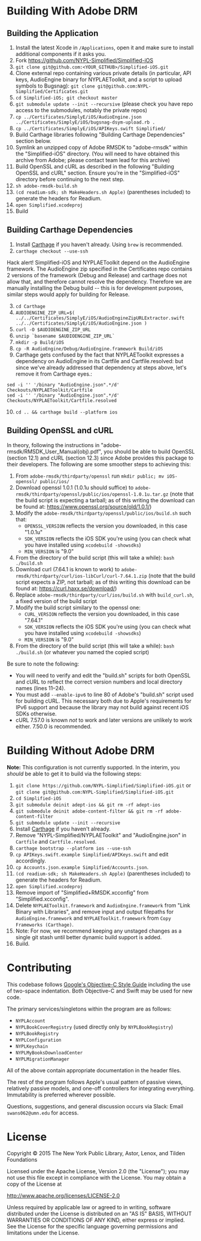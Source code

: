 # Building With Adobe DRM

## Building the Application

01. Install the latest Xcode in `/Applications`, open it and make sure to install additional components if it asks you.
02. Fork https://github.com/NYPL-Simplified/Simplified-iOS
03. `git clone git@github.com:<YOUR_GITHUB>/Simplified-iOS.git`
04. Clone external repo containing various private details (in particular, API keys, AudioEngine binary for NYPLAEToolkit, and a script to upload symbols to Bugsnag): `git clone git@github.com:NYPL-Simplified/Certificates.git`
05. `cd Simplified-iOS; git checkout master`
06. `git submodule update --init --recursive` (please check you have repo access to the submodules, notably the private repos)
07. `cp ../Certificates/SimplyE/iOS/AudioEngine.json ../Certificates/SimplyE/iOS/bugsnag-dsym-upload.rb .`
08. `cp ../Certificates/SimplyE/iOS/APIKeys.swift Simplified/`
09. Build Carthage libraries following "Building Carthage Dependencies" section below.
08. Symlink an unzipped copy of Adobe RMSDK to "adobe-rmsdk" within the "Simplified-iOS" directory. (You will need to have obtained this archive from Adobe; please contact team lead for this archive)
07. Build OpenSSL and cURL as described in the following "Building OpenSSL and cURL" section. Ensure you're in the "Simplified-iOS" directory before continuing to the next step.
08. `sh adobe-rmsdk-build.sh`
09. `(cd readium-sdk; sh MakeHeaders.sh Apple)` (parentheses included) to generate the headers for Readium.
12. `open Simplified.xcodeproj`
13. Build

## Building Carthage Dependencies

01. Install [Carthage](https://github.com/Carthage/Carthage) if you haven't already. Using `brew` is recommended.
02. `carthage checkout --use-ssh`

Hack alert! Simplified-iOS and NYPLAEToolkit depend on the AudioEngine framework. The AudioEngine zip specified in the Certificates repo contains 2 versions of the framework (Debug and Release) and carthage does not allow that, and therefore cannot resolve the dependency. Therefore we are manually installing the Debug build -- this is for development purposes, similar steps would apply for building for Release.

03. `cd Carthage`
04. `AUDIOENGINE_ZIP_URL=$( ../../Certificates/SimplyE/iOS/AudioEngineZipURLExtractor.swift ../../Certificates/SimplyE/iOS/AudioEngine.json )`
05. `curl -O $AUDIOENGINE_ZIP_URL`
06. ``unzip `basename $AUDIOENGINE_ZIP_URL` ``
07. `mkdir -p Build/iOS`
08. `cp -R AudioEngine/Debug/AudioEngine.framework Build/iOS`
09. Carthage gets confused by the fact that NYPLAEToolkit expresses a dependency on AudioEngine in its Cartfile and Cartfile.resolved: but since we've already addressed that dependency at steps above, let's remove it from Carthage eyes.:
```
sed -i '' '/binary "AudioEngine.json".*/d' Checkouts/NYPLAEToolkit/Cartfile
sed -i '' '/binary "AudioEngine.json".*/d' Checkouts/NYPLAEToolkit/Cartfile.resolved
```
10. `cd .. && carthage build --platform ios`


## Building OpenSSL and cURL

In theory, following the instructions in "adobe-rmsdk/RMSDK_User_Manual(obj).pdf", you should be able to build OpenSSL (section 12.1) and cURL (section 12.3) since Adobe provides this package to their developers.
The following are some smoother steps to achieving this:
01. From `adobe-rmsdk/thirdparty/openssl` run `mkdir public; mv iOS-openssl/ public/ios/`
02. Download openssl 1.0.1 (1.0.1u should suffice) to `adobe-rmsdk/thirdparty/openssl/public/ios/openssl-1.0.1u.tar.gz` (note that the build script is expecting a tarball; as of this writing the download can be found at: https://www.openssl.org/source/old/1.0.1/)
03. Modify the `adobe-rmsdk/thirdparty/openssl/public/ios/build.sh` such that:
    - `OPENSSL_VERSION` reflects the version you downloaded, in this case "1.0.1u"
    - `SDK_VERSION` reflects the iOS SDK you're using (you can check what you have installed using `xcodebuild -showsdks`)
    - `MIN_VERSION` is "9.0"
04. From the directory of the build script (this will take a while): `bash ./build.sh`
05. Download curl (7.64.1 is known to work) to `adobe-rmsdk/thirdparty/curl/ios-libCurl/curl-7.64.1.zip` (note that the build script expects a ZIP, not tarball; as of this writing this download can be found at: https://curl.haxx.se/download/)
06. Replace `adobe-rmsdk/thirdparty/curl/ios/build.sh` with `build_curl.sh`, a fixed version of the build script
07. Modify the build script similary to the openssl one:
    - `CURL_VERSION` reflects the version you downloaded, in this case "7.64.1"
    - `SDK_VERSION` reflects the iOS SDK you're using (you can check what you have installed using `xcodebuild -showsdks`)
    - `MIN_VERSION` is "9.0"
08. From the directory of the build script (this will take a while): `bash ./build.sh` (or whatever you named the copied script)

Be sure to note the following:

* You will need to verify and edit the "build.sh" scripts for both OpenSSL and cURL to reflect the correct version numbers and local directory names (lines 11–24).
* You must add `--enable-ipv6` to line 80 of Adobe's "build.sh" script used for building cURL. This necessary both due to Apple's requirements for IPv6 support and because the library may not build against recent iOS SDKs otherwise.
* cURL 7.57.0 is known _not_ to work and later versions are unlikely to work either. 7.50.0 is recommended.

# Building Without Adobe DRM

**Note:** This configuration is not currently supported. In the interim, you _should_ be able to get it to build via the following steps:

01. `git clone https://github.com/NYPL-Simplified/Simplified-iOS.git` or `git clone git@github.com:NYPL-Simplified/Simplified-iOS.git`
02. `cd Simplified-iOS`
03. `git submodule deinit adept-ios && git rm -rf adept-ios`
04. `git submodule deinit adobe-content-filter && git rm -rf adobe-content-filter`
05. `git submodule update --init --recursive`
06. Install [Carthage](https://github.com/Carthage/Carthage) if you haven't already.
07. Remove "NYPL-Simplified/NYPLAEToolkit" and "AudioEngine.json" in `Cartfile` and `Cartfile.resolved`.
08. `carthage bootstrap --platform ios --use-ssh`
09. `cp APIKeys.swift.example Simplified/APIKeys.swift` and edit accordingly.
10. `cp Accounts.json.example Simplified/Accounts.json`.
11. `(cd readium-sdk; sh MakeHeaders.sh Apple)` (parentheses included) to generate the headers for Readium.
12. `open Simplified.xcodeproj`
13. Remove import of "Simplified+RMSDK.xcconfig" from "Simplified.xcconfig".
14. Delete `NYPLAEToolkit.framework` and `AudioEngine.framework` from "Link Binary with Libraries", and remove input and output filepaths for `AudioEngine.framework` and `NYPLAEToolkit.framework` from `Copy Frameworks (Carthage)`.
15. Note: For now, we recommend keeping any unstaged changes as a single git stash until better dynamic build support is added.
16. Build.

# Contributing

This codebase follows [Google's Objective-C Style Guide](https://google.github.io/styleguide/objcguide.xml)
including the use of two-space indentation. Both Objective-C and Swift may be
used for new code.

The primary services/singletons within the program are as follows:

* `NYPLAccount`
* `NYPLBookCoverRegistry` (used directly only by `NYPLBookRegistry`)
* `NYPLBookRegistry`
* `NYPLConfiguration`
* `NYPLKeychain`
* `NYPLMyBooksDownloadCenter`
* `NYPLMigrationManager`

All of the above contain appropriate documentation in the header files.

The rest of the program follows Apple's usual pattern of passive views,
relatively passive models, and one-off controllers for integrating everything.
Immutability is preferred wherever possible.

Questions, suggestions, and general discussion occurs via Slack: Email
`swans062@umn.edu` for access.

# License

Copyright © 2015 The New York Public Library, Astor, Lenox, and Tilden Foundations

Licensed under the Apache License, Version 2.0 (the "License");
you may not use this file except in compliance with the License.
You may obtain a copy of the License at

   http://www.apache.org/licenses/LICENSE-2.0

Unless required by applicable law or agreed to in writing, software
distributed under the License is distributed on an "AS IS" BASIS,
WITHOUT WARRANTIES OR CONDITIONS OF ANY KIND, either express or implied.
See the License for the specific language governing permissions and
limitations under the License.
